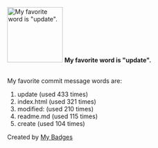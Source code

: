 <img src="https://my-badges.github.io/my-badges/favorite-word.png" alt="My favorite word is &quot;update&quot;." title="My favorite word is &quot;update&quot;." width="128">
<strong>My favorite word is &quot;update&quot;.</strong>
<br><br>

My favorite commit message words are:

1. update (used 433 times)
2. index.html (used 321 times)
3. modified: (used 210 times)
4. readme.md (used 115 times)
5. create (used 104 times)


Created by <a href="https://github.com/my-badges/my-badges">My Badges</a>
